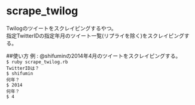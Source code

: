scrape_twilog
===============

Twilogのツイートをスクレイピングするやつ。  
指定TwitterIDの指定年月のツイート一覧(リプライを除く)をスクレイピングする。  

##使い方
例 : @shifuminの2014年4月のツイートをスクレイピングする。  
`$ ruby scrape_twilog.rb`  
`TwitterIDは？`  
`$ shifumin`  
`何年？`  
`$ 2014`  
`何年？`  
`$ 4`  
